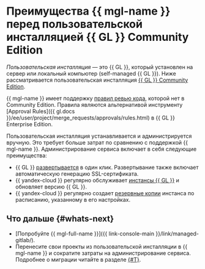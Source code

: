 # Преимущества {{ mgl-name }} перед пользовательской инсталляцией {{ GL }} Community Edition

_Пользовательская инсталляция_ — это {{ GL }}, который установлен на сервер или локальный компьютер (self-managed {{ GL }}). Ниже рассматривается пользовательская инсталляция [{{ GL }} Community Edition](https://about.gitlab.com/install/ce-or-ee/).

{{ mgl-name }} имеет поддержку [правил ревью кода](approval-rules.md), которой нет в Community Edition. Правила являются альтернативой инструменту [Approval Rules]({{ gl.docs }}/ee/user/project/merge_requests/approvals/rules.html) в {{ GL }} Enterprise Edition.

Пользовательская инсталляция устанавливается и администрируется вручную. Это требует больше затрат по сравнению с поддержкой {{ mgl-name }}. Администрирование сервиса включает в себя следующие преимущества:

* {{ GL }} [развертывается](../operations/instance/instance-create.md) в один клик. Развертывание также включает автоматическую генерацию SSL-сертификата.
* {{ yandex-cloud }} регулярно обслуживает [инстансы {{ GL }}](index.md#instance) и обновляет версию {{ GL }}.
* {{ yandex-cloud }} регулярно создает [резервные копии](backup.md) инстанса по расписанию, указанному в его настройках.

## Что дальше {#whats-next}

* [Попробуйте {{ mgl-full-name }}]({{ link-console-main }}/link/managed-gitlab/).
* Перенесите свои проекты из пользовательской инсталляции в {{ mgl-name }} и сократите затраты на администрирование сервиса. Подробнее о миграции читайте в разделе [{#T}](migration.md).
